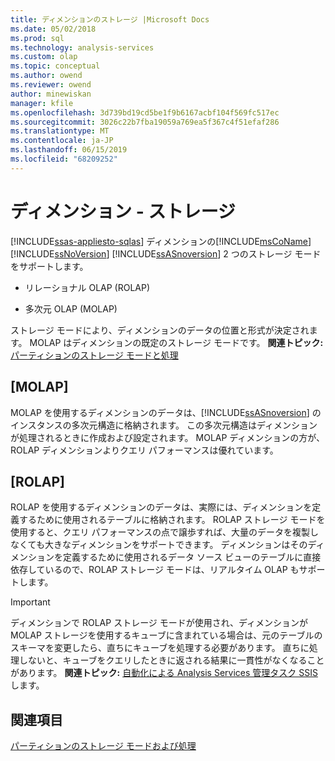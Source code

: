 ```yaml
---
title: ディメンションのストレージ |Microsoft Docs
ms.date: 05/02/2018
ms.prod: sql
ms.technology: analysis-services
ms.custom: olap
ms.topic: conceptual
ms.author: owend
ms.reviewer: owend
author: minewiskan
manager: kfile
ms.openlocfilehash: 3d739bd19cd5be1f9b6167acbf104f569fc517ec
ms.sourcegitcommit: 3026c22b7fba19059a769ea5f367c4f51efaf286
ms.translationtype: MT
ms.contentlocale: ja-JP
ms.lasthandoff: 06/15/2019
ms.locfileid: "68209252"
---
```

# <a name="dimensions---storage"></a>ディメンション - ストレージ
[!INCLUDE[ssas-appliesto-sqlas](../../includes/ssas-appliesto-sqlas.md)]
  ディメンションの[!INCLUDE[msCoName](../../includes/msconame-md.md)] [!INCLUDE[ssNoVersion](../../includes/ssnoversion-md.md)] [!INCLUDE[ssASnoversion](../../includes/ssasnoversion-md.md)] 2 つのストレージ モードをサポートします。  
  
-   リレーショナル OLAP (ROLAP)  
  
-   多次元 OLAP (MOLAP)  
  
 ストレージ モードにより、ディメンションのデータの位置と形式が決定されます。 MOLAP はディメンションの既定のストレージ モードです。 **関連トピック:** [パーティションのストレージ モードと処理](../../analysis-services/multidimensional-models-olap-logical-cube-objects/partitions-partition-storage-modes-and-processing.md)  
  
## <a name="molap"></a>[MOLAP]  
 MOLAP を使用するディメンションのデータは、[!INCLUDE[ssASnoversion](../../includes/ssasnoversion-md.md)] のインスタンスの多次元構造に格納されます。 この多次元構造はディメンションが処理されるときに作成および設定されます。 MOLAP ディメンションの方が、ROLAP ディメンションよりクエリ パフォーマンスは優れています。  
  
## <a name="rolap"></a>[ROLAP]  
 ROLAP を使用するディメンションのデータは、実際には、ディメンションを定義するために使用されるテーブルに格納されます。 ROLAP ストレージ モードを使用すると、クエリ パフォーマンスの点で譲歩すれば、大量のデータを複製しなくても大きなディメンションをサポートできます。 ディメンションはそのディメンションを定義するために使用されるデータ ソース ビューのテーブルに直接依存しているので、ROLAP ストレージ モードは、リアルタイム OLAP もサポートします。  
  
> [!IMPORTANT]  
>  ディメンションで ROLAP ストレージ モードが使用され、ディメンションが MOLAP ストレージを使用するキューブに含まれている場合は、元のテーブルのスキーマを変更したら、直ちにキューブを処理する必要があります。 直ちに処理しないと、キューブをクエリしたときに返される結果に一貫性がなくなることがあります。 **関連トピック:** [自動化による Analysis Services 管理タスク SSIS](../../analysis-services/instances/automate-analysis-services-administrative-tasks-with-ssis.md)します。  
  
## <a name="see-also"></a>関連項目  
 [パーティションのストレージ モードおよび処理](../../analysis-services/multidimensional-models-olap-logical-cube-objects/partitions-partition-storage-modes-and-processing.md)  
  
  
